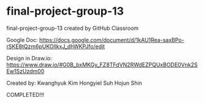 # final-project-group-13
final-project-group-13 created by GitHub Classroom


Google Doc: https://docs.google.com/document/d/1kAU1Rea-saxBPo-rSKE8tQzm6pUKOllkxJ_dhWKPJfo/edit

Design in Draw.io: https://www.draw.io/#G0B_bxMKGy_FZ8TFdVN2RWdEZPQUxBODE0Vnk2SEw1SzUzdm00

Created by:
	Kwanghyuk Kim
	Hongyiel Suh
	Hojun Shin

COMPLETED!!!
